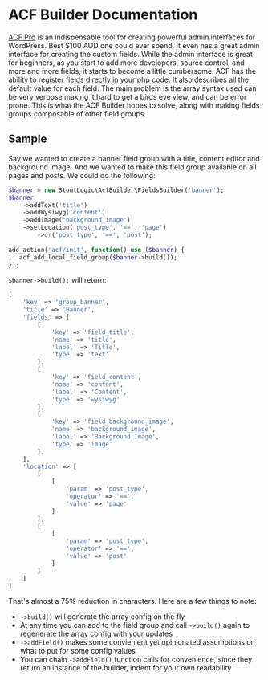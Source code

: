 # ACF Builder Documentation
[ACF Pro](https://www.advancedcustomfields.com/pro/) is an indispensable tool for creating powerful admin interfaces for WordPress. Best $100 AUD one could ever spend. It even has a great admin interface for creating the custom fields. While the admin interface is great for beginners, as you start to add more developers, source control, and more and more fields, it starts to become a little cumbersome. ACF has the ability to [register fields directly in your php code](https://www.advancedcustomfields.com/resources/register-fields-via-php/). It also describes all the default value for each field. The main problem is the array syntax used can be very verbose making it hard to get a birds eye view, and can be error prone. This is what the ACF Builder hopes to solve, along with making fields groups composable of other field groups.

## Sample
Say we wanted to create a banner field group with a title, content editor and background image. And we wanted to make this field group available on all pages and posts. We could do the following:
```php
$banner = new StoutLogic\AcfBuilder\FieldsBuilder('banner');
$banner
    ->addText('title')
    ->addWysiwyg('content')
    ->addImage('background_image')
    ->setLocation('post_type', '==', 'page')
        ->or('post_type', '==', 'post');
       
add_action('acf/init', function() use ($banner) {
   acf_add_local_field_group($banner->build());
});
```
`$banner->build();` will return:
```php
[
    'key' => 'group_banner',
    'title' => 'Banner',
    'fields' => [
        [
            'key' => 'field_title',
            'name' => 'title',
            'label' => 'Title',
            'type' => 'text'
        ],
        [
            'key' => 'field_content',
            'name' => 'content',
            'label' => 'Content',
            'type' => 'wysiwyg'
        ],
        [
            'key' => 'field_background_image',
            'name' => 'background_image',
            'label' => 'Background Image',
            'type' => 'image'
        ],
    ],
    'location' => [
        [
            [
                'param' => 'post_type',
                'operator' => '==',
                'value' => 'page'
            ]
        ],
        [
            [
                'param' => 'post_type',
                'operator' => '==',
                'value' => 'post'
            ]
        ]
    ]
]
```
That's almost a 75% reduction in characters. Here are a few things to note:
* `->build()` will generate the array config on the fly
* At any time you can add to the field group and call `->build()` again to regenerate the array config with your updates
* `->addField()` makes some convienient yet opinionated assumptions on what to put for some config values
* You can chain `->addField()` function calls for convenience, since they return an instance of the builder, indent for your own readability